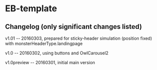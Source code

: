 EB-template
===========

Changelog (only significant changes listed)
-------------------------------------------
v1.01 -- 20160303, prepared for sticky-header simulation (position fixed) with monsterHeaderType.landingpage 

v1.0 -- 20160302, using buttons and OwlCarousel2

v1.0preview -- 20160301, initial main version
